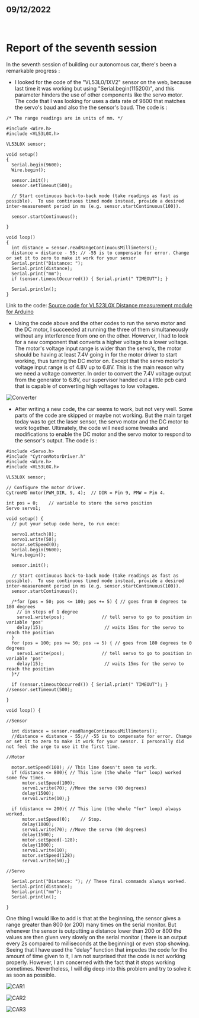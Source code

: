 ## 09/12/2022

<br />

# Report of the seventh session

In the seventh session of building our autonomous car, there's been a remarkable progress :

- I looked for the code of the "VL53L0/1XV2" sensor on the web, because last time it was working but using "Serial.begin(115200)", and this parameter hinders the use of other components like the servo motor. The code that I was looking for uses a data rate of 9600 that matches the servo's baud and also the the sensor's baud. The code is :

`/* The range readings are in units of mm. */`<br />

`#include <Wire.h>`<br />
`#include <VL53L0X.h>`<br />

`VL53L0X sensor;`<br />

`void setup()`<br />
`{`<br />
`  Serial.begin(9600);`<br />
`  Wire.begin();`<br />

`  sensor.init();`<br />
`  sensor.setTimeout(500);`<br />

`  // Start continuous back-to-back mode (take readings as fast as possible).  To use continuous timed mode instead, provide a desired inter-measurement period in ms (e.g. sensor.startContinuous(100)).`<br />

`  sensor.startContinuous();`<br />

`}`<br />

`void loop()`<br />
`{`<br />
`  int distance = sensor.readRangeContinuousMillimeters();`<br />
`  distance = distance - 55; // -55 is to compensate for error. Change or set it to zero to make it work for your sensor`<br />
`  Serial.print("Distance: ");`<br />
`  Serial.print(distance);`<br />
`  Serial.print("mm");`<br />
`  if (sensor.timeoutOccurred()) { Serial.print(" TIMEOUT"); }`<br />

`  Serial.println();`<br />
`}`<br />

Link to the code: [Source code for VL523L0X Distance measurement module for Arduino](https://robojax.com/learn/arduino/?vid=robojax-VL53L0X-polou)

- Using the code above and the other codes to run the servo motor and the DC motor, I succeeded at running the three of them simultaneously without any interference from one on the other. Howerver, I had to look for a new component that converts a higher voltage to a lower voltage. The motor's voltage input range is wider than the servo's, the motor should be having at least 7.4V going in for the motor driver to start working, thus turning the DC motor on. Except that the servo motor's voltage input range is of 4.8V up to 6.8V. This is the main reason why we need a voltage converter. In order to convert the 7.4V voltage output from the generator to 6.8V, our supervisor handed out a little pcb card that is capable of converting high voltages to low voltages.

![Converter](https://user-images.githubusercontent.com/115218309/206791566-10c8ce14-aca8-442a-bb3b-092e2f6b7754.jpg)

- After writing a new code, the car seems to work, but not very well. Some parts of the code are skipped or maybe not working. But the main target today was to get the laser sensor, the servo motor and the DC motor to work together. Ultimately, the code will need some tweaks and modifications to enable the DC motor and the servo motor to respond to the sensor's output. The code is :

`#include <Servo.h>`<br />
`#include "CytronMotorDriver.h"`<br />
`#include <Wire.h>`<br />
`#include <VL53L0X.h>`<br />

`VL53L0X sensor;`<br />

`// Configure the motor driver.`<br />
`CytronMD motor(PWM_DIR, 9, 4);  // DIR = Pin 9, PMW = Pin 4.`<br />

`int pos = 0;    // variable to store the servo position`<br />
`Servo servo1;`<br />


`void setup() {`<br />
`  // put your setup code here, to run once:`<br />
  
`  servo1.attach(8);`<br />
`  servo1.write(50);`<br />
`  motor.setSpeed(0);`<br />
`  Serial.begin(9600);`<br />
`  Wire.begin();`<br />

`  sensor.init();`<br />

`  // Start continuous back-to-back mode (take readings as fast as possible).  To use continuous timed mode instead, provide a desired inter-measurement period in ms (e.g. sensor.startContinuous(100)).`<br />
`  sensor.startContinuous();`<br />

`  /*for (pos = 50; pos <= 100; pos += 5) { // goes from 0 degrees to 180 degrees`<br />
`    // in steps of 1 degree`<br />
`    servo1.write(pos);              // tell servo to go to position in variable 'pos'`<br />
`    delay(15);                       // waits 15ms for the servo to reach the position`<br />
`  }`<br />
`  for (pos = 100; pos >= 50; pos -= 5) { // goes from 180 degrees to 0 degrees`<br />
`    servo1.write(pos);              // tell servo to go to position in variable 'pos'`<br />
`    delay(15);                       // waits 15ms for the servo to reach the position`<br />
`  }*/`<br />

`  if (sensor.timeoutOccurred()) { Serial.print(" TIMEOUT"); } //sensor.setTimeout(500);`<br />
  
`}`<br />

`void loop() {`<br />

`//Sensor`<br />

`  int distance = sensor.readRangeContinuousMillimeters();`<br />
`  //distance = distance - 55;// -55 is to compensate for error. Change or set it to zero to make it work for your sensor. I personally did not feel the urge to use it the first time.`<br />
  
`//Motor`<br />
  
`  motor.setSpeed(100); // This line doesn't seem to work.`<br />
`  if (distance <= 800){ // This line (the whole "for" loop) worked some few times.`<br />
`      motor.setSpeed(100);`<br />
`      servo1.write(70); //Move the servo (90 degrees)`<br />
`      delay(1500);`<br />
`      servo1.write(10);}`<br />

`  if (distance <= 200){ // This line (the whole "for" loop) always worked.`<br />
`      motor.setSpeed(0);    // Stop.`<br />
`      delay(1000);`<br />
`      servo1.write(70); //Move the servo (90 degrees)`<br />
`      delay(1500);`<br />
`      motor.setSpeed(-128);`<br />
`      delay(1000);`<br />
`      servo1.write(10);`<br />
`      motor.setSpeed(128);`<br />
`      servo1.write(50);}`<br />

`//Servo`<br />

`  Serial.print("Distance: "); // These final commands always worked.`<br />
`  Serial.print(distance);`<br />
`  Serial.print("mm");`<br />
`  Serial.println();`<br />
  
`}`<br />

One thing I would like to add is that at the beginning, the sensor gives a range greater than 800 (or 200) many times on the serial monitor. But whenever the sensor is outputting a distance lower than 200 or 800 the values are then given very slowly on the serial monitor ( there is an output every 2s compared to milliseconds at the beginning) or even stop showing. Seeing that I have used the "delay" function that impedes the code for the amount of time given to it, I am not surprised that the code is not working properly. However, I am concerned with the fact that it stops working sometimes. Nevertheless, I will dig deep into this problem and try to solve it as soon as possible.

![CAR1](https://user-images.githubusercontent.com/115218309/206791720-765171c3-e2ca-4933-bd3d-7f8856e86760.jpg)

![CAR2](https://user-images.githubusercontent.com/115218309/206791728-26c89ecb-176b-475d-ad6b-f32cb7f9d160.jpg)

![CAR3](https://user-images.githubusercontent.com/115218309/206791731-2d0d3174-db96-4be6-8a87-6fc334a4129c.jpg)
